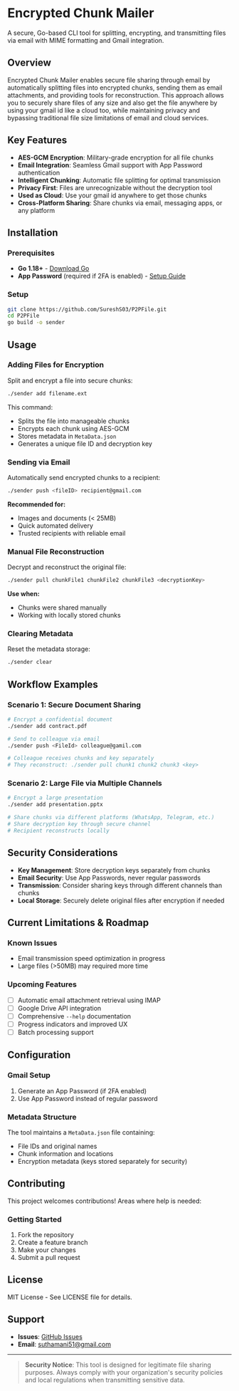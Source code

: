 # Encrypted Chunk Mailer

A secure, Go-based CLI tool for splitting, encrypting, and transmitting files via email with MIME formatting and Gmail integration.

## Overview

Encrypted Chunk Mailer enables secure file sharing through email by automatically splitting files into encrypted chunks, sending them as email attachments, and providing tools for reconstruction. This approach allows you to securely share files of any size and also get the file anywhere by using your gmail id like a cloud too, while maintaining privacy and bypassing traditional file size limitations of email and cloud services.

## Key Features

- **AES-GCM Encryption**: Military-grade encryption for all file chunks
- **Email Integration**: Seamless Gmail support with App Password authentication
- **Intelligent Chunking**: Automatic file splitting for optimal transmission
- **Privacy First**: Files are unrecognizable without the decryption tool
- **Used as Cloud**: Use your gmail id anywhere to get those chunks
- **Cross-Platform Sharing**: Share chunks via email, messaging apps, or any platform

## Installation

### Prerequisites

- **Go 1.18+** - [Download Go](https://golang.org/dl/)
- **App Password** (required if 2FA is enabled) - [Setup Guide](https://support.google.com/accounts/answer/185833?hl=en)

### Setup

```bash
git clone https://github.com/SureshS03/P2PFile.git
cd P2PFile
go build -o sender
```

## Usage

### Adding Files for Encryption

Split and encrypt a file into secure chunks:

```bash
./sender add filename.ext
```

This command:
- Splits the file into manageable chunks
- Encrypts each chunk using AES-GCM
- Stores metadata in `MetaData.json`
- Generates a unique file ID and decryption key

### Sending via Email

Automatically send encrypted chunks to a recipient:

```bash
./sender push <fileID> recipient@gmail.com
```

**Recommended for:**
- Images and documents (< 25MB)
- Quick automated delivery
- Trusted recipients with reliable email

### Manual File Reconstruction

Decrypt and reconstruct the original file:

```bash
./sender pull chunkFile1 chunkFile2 chunkFile3 <decryptionKey>
```

**Use when:**
- Chunks were shared manually
- Working with locally stored chunks

### Clearing Metadata

Reset the metadata storage:

```bash
./sender clear
```

## Workflow Examples

### Scenario 1: Secure Document Sharing
```bash
# Encrypt a confidential document
./sender add contract.pdf

# Send to colleague via email
./sender push <FileId> colleague@gamil.com

# Colleague receives chunks and key separately
# They reconstruct: ./sender pull chunk1 chunk2 chunk3 <key>
```

### Scenario 2: Large File via Multiple Channels
```bash
# Encrypt a large presentation
./sender add presentation.pptx

# Share chunks via different platforms (WhatsApp, Telegram, etc.)
# Share decryption key through secure channel
# Recipient reconstructs locally
```

## Security Considerations

- **Key Management**: Store decryption keys separately from chunks
- **Email Security**: Use App Passwords, never regular passwords
- **Transmission**: Consider sharing keys through different channels than chunks
- **Local Storage**: Securely delete original files after encryption if needed

## Current Limitations & Roadmap

### Known Issues
- Email transmission speed optimization in progress
- Large files (>50MB) may required more time

### Upcoming Features
- [ ] Automatic email attachment retrieval using IMAP
- [ ] Google Drive API integration
- [ ] Comprehensive `--help` documentation
- [ ] Progress indicators and improved UX
- [ ] Batch processing support

## Configuration

### Gmail Setup
1. Generate an App Password (if 2FA enabled)
2. Use App Password instead of regular password

### Metadata Structure
The tool maintains a `MetaData.json` file containing:
- File IDs and original names
- Chunk information and locations
- Encryption metadata (keys stored separately for security)

## Contributing

This project welcomes contributions! Areas where help is needed:

### Getting Started
1. Fork the repository
2. Create a feature branch
3. Make your changes
4. Submit a pull request

## License

MIT License - See LICENSE file for details.

## Support

- **Issues**: [GitHub Issues](https://github.com/SureshS03/P2PFile/issues)
- **Email**: suthamani51@gmail.com

---

> **Security Notice**: This tool is designed for legitimate file sharing purposes. Always comply with your organization's security policies and local regulations when transmitting sensitive data.
